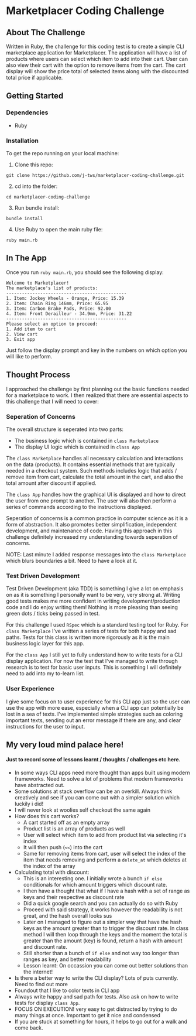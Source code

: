 # Marketplacer Coding Challenge

## About The Challenge

Written in Ruby, the challenge for this coding test is to create a simple CLI marketplace application for Marketplacer. The application will have a list of products where users can select which item to add into their cart. User can also view their cart with the option to remove items from the cart. The cart display will show the price total of selected items along with the discounted total price if applicable.

## Getting Started

### Dependencies
* Ruby

### Installation

To get the repo running on your local machine:
1. Clone this repo:
```
git clone https://github.com/j-tws/marketplacer-coding-challenge.git
```

2. cd into the folder:
```
cd marketplacer-coding-challenge
```

3. Run bundle install:
```
bundle install
```

4. Use Ruby to open the main ruby file:
```
ruby main.rb
```

## In The App

Once you run `ruby main.rb`, you should see the following display:

```
Welcome to Marketplacer!
The marketplace's list of products:
----------------------------------------------
1. Item: Jockey Wheels - Orange, Price: 15.39
2. Item: Chain Ring 146mm, Price: 65.95
3. Item: Carbon Brake Pads, Price: 92.00
4. Item: Front Derailleur - 34.9mm, Price: 31.22
----------------------------------------------
Please select an option to proceed:
1. Add item to cart
2. View cart
3. Exit app
```

Just follow the display prompt and key in the numbers on which option you will like to perform. 

## Thought Process

I approached the challenge by first planning out the basic functions needed for a marketplace to work. I then realized that there are essential aspects to this challenge that I will need to cover:

### Seperation of Concerns

The overall structure is seperated into two parts:
  * The business logic which is contained in `class Marketplace`
  * The display UI logic which is contained in `class App`

The `class Marketplace` handles all necessary calculation and interactions on the data (products). It contains essential methods that are typically needed in a checkout system. Such methods includes logic that adds / remove item from cart, calculate the total amount in the cart, and also the total amount after discount if applied. 

The `class App` handles how the graphical UI is displayed and how to direct the user from one prompt to another. The user will also then perform a series of commands according to the instructions displayed. 

Seperation of concerns is a common practice in computer science as it is a form of abstraction. It also promotes better simplification, independent development, and maintenance of code. Having this approach in this challenge definitely increased my understanding towards seperation of concerns.

NOTE: Last minute I added response messages into the `class Marketplace` which blurs boundaries a bit. Need to have a look at it.

### Test Driven Development

Test Driven Development (aka TDD) is something I give a lot on emphasis on as it is something I personally want to be very, very strong at. Writing good tests makes me more confident in writing development/production code and I do enjoy writing them! Nothing is more pleasing than seeing green dots / ticks being passed in test.

For this challenge I used `RSpec` which is a standard testing tool for Ruby. For `class Marketplace` I've written a series of tests for both happy and sad paths. Tests for this class is written more rigorously as it is the main business logic layer for this app.

For the `class App` I still yet to fully understand how to write tests for a CLI display application. For now the test that I've managed to write through research is to test for basic user inputs. This is something I will definitely need to add into my to-learn list.

### User Experience

I give some focus on to user experience for this CLI app just so the user can use the app with more ease, especially when a CLI app can potentially be lost in a sea of texts. I've implemented simple strategies such as coloring important texts, sending out an error message if there are any, and clear instructions for the user to input. 

## My very loud mind palace here!
#### Just to record some of lessons learnt / thoughts / challenges etc here.
* In some ways CLI apps need more thought than apps built using modern frameworks. Need to solve a lot of problems that modern frameworks have abstracted out.
* Some solutions at stack overflow can be an overkill. Always think creatively and see if you can come out with a simpler solution which luckily i did!
* I will never look at woolies self checkout the same again
* How does this cart works? 
  * A cart started off as an empty array
  * Product list is an array of products as well
  * User will select which item to add from product list via selecting it's index
  * It will then push (`<<`) into the cart
  * Same for removing items from cart, user will select the index of the item that needs removing and perform a `delete_at` which deletes at the index of the array
* Calculating total with discount:
  * This is an interesting one. I initially wrote a bunch `if else` conditionals for which amount triggers which discount rate. 
  * I then have a thought that what if I have a hash with a set of range as keys and their respective as discount rate
  * Did a quick google search and you can actually do so with Ruby
  * Proceed with said strategy, it works however the readability is not great, and the hash overall looks sus
  * Later on I managed to figure out a simpler way that have the hash keys as the amount greater than to trigger the discount rate. In class method I will then loop through the keys and the moment the total is greater than the amount (key) is found, return a hash with amount and discount rate.
  * Still shorter than a bunch of `if else` and not way too longer than ranges as key, and better readability
  * Lesson learnt: On occassion you can come out better solutions than the internet!
* Is there a better way to write the CLI display? Lots of puts currently. Need to find out more
* Foundout that I like to color texts in CLI app
* Always write happy and sad path for tests. Also ask on how to write tests for display `class App`.
* FOCUS ON EXECUTION! very easy to get distracted by trying to do many things at once. Important to get it nice and condensed
* If you are stuck at something for hours, it helps to go out for a walk and come back.




